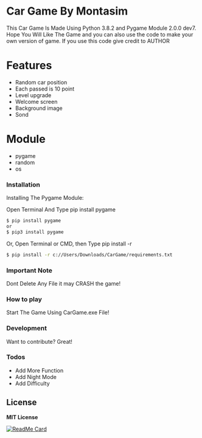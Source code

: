 # Car Game By Montasim

This Car Game Is Made Using Python 3.8.2 and Pygame Module 2.0.0 dev7. Hope You Will Like The Game and you can also use the code to make your own version of game. If you use this code give credit to AUTHOR

# Features

  - Random car position
  - Each passed is 10 point
  - Level upgrade
  - Welcome screen
  - Background image
  - Sond

 # Module

  - pygame
  - random
  - os

### Installation

Installing The Pygame Module:

Open Terminal And Type pip install pygame
```sh
$ pip install pygame
or
$ pip3 install pygame
```
Or, Open Terminal or CMD, then Type pip install -r <path to the game>

```sh
$ pip install -r c://Users/Downloads/CarGame/requirements.txt
```
### Important Note
Dont Delete Any File it may CRASH the game!

### How to play
Start The Game Using CarGame.exe File!

### Development

Want to contribute? Great!

### Todos

 - Add More Function
 - Add Night Mode
 - Add Difficulty

License
----

**MIT License**

[![ReadMe Card](https://github-readme-stats.vercel.app/api/pin/?username=montasimmamun&repo=Car-Game)](https://github.com/montasimmamun/Car-Game)


